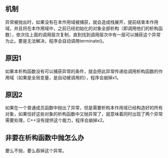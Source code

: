 ## 机制
异常被抛出时，如果没有在本作用域被捕获，就会造成栈展开，提前结束本作用域，并且将在本作用域中，之前已经初始化的对象全部析构（即调用他们的析构函数），依次往上面的调用层次复制，直到找到调用层次中有一层可以捕获这个异常为止。要是无法解决，程序会自动调用terminate()。
## 原因1
如果本析构函数没有可以捕获异常的条件，就会把此异常传递给调用析构函数的作用域（如果是全局变量，是自动被调用的），程序会崩掉x1。
## 原因2
如果在一个普通成员函数中抛出了异常，但是需要析构本作用域已经构造好的所有对象，如果恰好这些对象的析构函数中又抛异常了，就意味着同时出现了两个异常需要处理，C++没有提供这个能力，程序会崩掉x2。
## 非要在析构函数中抛怎么办
要么不抛，要么吞掉这个异常。
